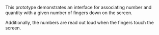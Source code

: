 This prototype demonstrates an interface for associating number and quantity with a given number of fingers down on the screen.

Additionally, the numbers are read out loud when the fingers touch the screen.